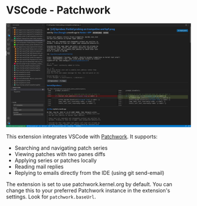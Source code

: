 # VSCode - Patchwork

![Screenshot](/screenshot.png?raw=true "Screenshot")
 
This extension integrates VSCode with [Patchwork](http://jk.ozlabs.org/projects/patchwork/). It supports:

* Searching and navigating patch series
* Viewing patches with two panes diffs
* Applying series or patches locally
* Reading mail replies
* Replying to emails directly from the IDE (using git send-email)

The extension is set to use patchwork.kernel.org by default. You can change this to your preferred Patchwork instance in the extension's settings. Look for `patchwork.baseUrl`.
